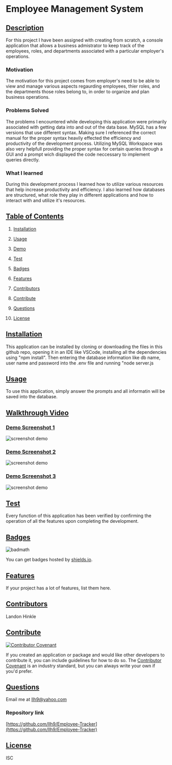 # Employee Management System

    
## [Description](#description)
    
For this project I have been assigned with creating from scratch, a console application that allows a business admistrator to keep track of the employees, roles, and departments associated with a particular employer's operations.
    
### Motivation
    
The motivation for this project comes from employer's need to be able to view and manage various aspects regaurding employees, thier roles, and the departments those roles belong to, in order to organize and plan business operations.
    
### Problems Solved 
    
The problems I encountered while developing this application were primarily associated with getting data into and out of the data base. MySQL has a few versions that use different syntax. Making sure I referenced the correct manual for the proper syntax heavily effected the efficiency and productivity of the development process. Utilizing MySQL Workspace was also very helpfull providing the proper syntax for certain queries through a GUI and a prompt wich displayed the code neccessary to implement queries directly.
    
### What I learned 
    
During this development process I learned how to utilize various resources that help increase productivity and efficiency. I also learned how databases are structured, what role they play in different applications and how to interact with and utilize it's resources.
    
## [Table of Contents](#table-of-contents)
 
    
1. [Installation](#installation)
    
1. [Usage](#usage)
    
1. [Demo](#demo)
    
1. [Test](#test)
    
1. [Badges](#badges)
    
1. [Features](#features)
    
1. [Contributors](#contributors)
    
1. [Contribute](#contribute)
    
1. [Questions](#questions)
    
1. [License](#license)

    
## [Installation](#installation)
    
This application can be installed by cloning or downloading the files in this github repo, opening it in an IDE like VSCode, installing all the dependencies using "npm install". Then entering the database information like db name, user name and password into the .env file and running "node server.js
    
## [Usage](#usage)
    
To use this application, simply answer the prompts and all informatin will be saved into the database.
    
## [Walkthrough Video](https://watch.screencastify.com/v/U2QpCko7skGyMEGyo3ZA)
    
### [Demo Screenshot 1](#demo-screenshot-1)
    
![screenshot demo ](./SS1.PNG)
    
### [Demo Screenshot 2](#demo-screenshot-2)
    
![screenshot demo](./SS2.PNG)
    
### [Demo Screenshot 3](#demo-screenshot-3)
    
![screenshot demo](./SS3.PNG)
    
## [Test](#test)
    
Every function of this application has been verified by confirming the operation of all the features upon completing the development.
    
## [Badges](#badges)
    
![badmath](https://img.shields.io/github/languages/top/nielsenjared/badmath)
    
You can get badges hosted by [shields.io](https://shields.io/). 
    
## [Features](#features)
    
If your project has a lot of features, list them here.
    
## [Contributors](#contributors)
    
Landon Hinkle
    
## [Contribute](#contribute)
    
[![Contributor Covenant](https://img.shields.io/badge/Contributor%20Covenant-2.1-4baaaa.svg)](code_of_conduct.md)
    
If you created an application or package and would like other developers to contribute it, you can include guidelines for how to do so. The [Contributor Covenant](https://www.contributor-covenant.org/) is an industry standard, but you can always write your own if you'd prefer.
    
## [Questions](#questions)
    
Email me at llh9@yahoo.com

### Repository link

[https://github.com/llh9/Employee-Tracker](https://github.com/llh9/Employee-Tracker)
    
## [License](#license)
    
ISC
    